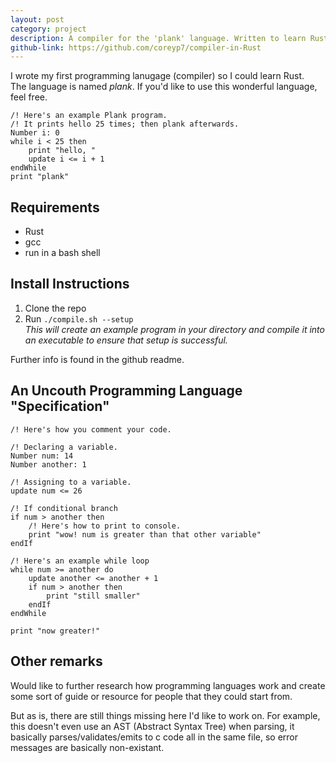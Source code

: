 ```yaml
---
layout: post
category: project
description: A compiler for the 'plank' language. Written to learn Rust.
github-link: https://github.com/coreyp7/compiler-in-Rust
---
```


I wrote my first programming lanugage (compiler) so I could learn Rust. <br>
The language is named *plank*.
If you'd like to use this wonderful language, feel free. 
```
/! Here's an example Plank program.
/! It prints hello 25 times; then plank afterwards.
Number i: 0
while i < 25 then
    print "hello, "
    update i <= i + 1
endWhile
print "plank"
```

## Requirements
- Rust
- gcc
- run in a bash shell

## Install Instructions
1. Clone the repo
2. Run `./compile.sh --setup` <br>
*This will create an example program in your directory and compile it into an executable to ensure that setup is successful.* <br>

Further info is found in the github readme.

## An Uncouth Programming Language "Specification"
```
/! Here's how you comment your code.

/! Declaring a variable.
Number num: 14
Number another: 1

/! Assigning to a variable.
update num <= 26

/! If conditional branch
if num > another then
    /! Here's how to print to console.
    print "wow! num is greater than that other variable"
endIf

/! Here's an example while loop
while num >= another do
    update another <= another + 1
    if num > another then
        print "still smaller"
    endIf
endWhile

print "now greater!"
```

## Other remarks
Would like to further research how programming languages work and create some sort of guide or resource for people that they could start from.

But as is, there are still things missing here I'd like to work on. For example, this doesn't even use an AST (Abstract Syntax Tree) when parsing, it basically parses/validates/emits to c code all in the same file, so error messages are basically non-existant.
